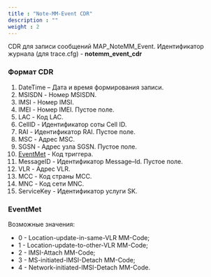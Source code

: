 ```yaml
---
title : "Note-MM-Event CDR"
description : ""
weight : 2
---
```


CDR для записи сообщений MAP_NoteMM_Event.
Идентификатор журнала (для trace.cfg) - **notemm_event_cdr**

### Формат CDR

1. DateTime – Дата и время формирования записи.
2. MSISDN - Номер MSISDN.
3. IMSI - Номер IMSI.
4. IMEI - Номер IMEI. Пустое поле.
5. LAC - Код LAC.
6. CellID - Идентификатор соты Cell ID.
7. RAI - Идентификатор RAI. Пустое поле.
8. MSC - Адрес MSC.
9. SGSN - Адрес узла SGSN. Пустое поле.
10. [EventMet](#eventmet) - Код триггера.
11. MessageID - Идентификатор Message–Id. Пустое поле.
12. VLR - Адрес VLR.
13. MCC - Код страны MCC.
14. MNC - Код сети MNC.
15. ServiceKey - Идентификатор услуги SK.

### <a name="eventmet">EventMet</a>
Возможные значения:
* 0 - Location-update-in-same-VLR MM-Code;
* 1 - Location-update-to-other-VLR MM-Code;
* 2 - IMSI-Attach MM-Code;
* 3 - MS-initiated-IMSI-Detach MM-Code;
* 4 - Network-initiated-IMSI-Detach MM-Code.
